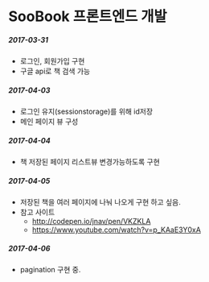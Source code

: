 # SooBook 프론트엔드 개발  
##### 2017-03-31
- 로그인, 회원가입 구현  
- 구글 api로 책 검색 가능  

##### 2017-04-03  
- 로그인 유지(sessionstorage)를 위해 id저장  
- 메인 페이지 뷰 구성  

##### 2017-04-04  
- 책 저장된 페이지 리스트뷰 변경가능하도록 구현  

##### 2017-04-05  
- 저장된 책을 여러 페이지에 나눠 나오게 구현 하고 싶음.  
- 참고 사이트
  - http://codepen.io/jnav/pen/VKZKLA  
  - https://www.youtube.com/watch?v=p_KAaE3Y0xA  

##### 2017-04-06  
- pagination 구현 중.  
